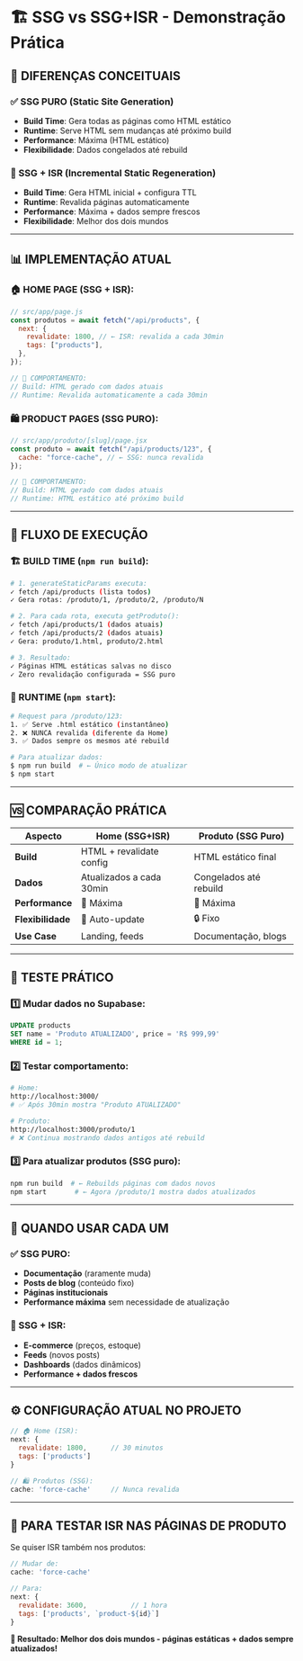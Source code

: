 # 🏗️ SSG vs SSG+ISR - Demonstração Prática

## 🎯 DIFERENÇAS CONCEITUAIS

### ✅ SSG PURO (Static Site Generation)

- **Build Time**: Gera todas as páginas como HTML estático
- **Runtime**: Serve HTML sem mudanças até próximo build
- **Performance**: Máxima (HTML estático)
- **Flexibilidade**: Dados congelados até rebuild

### 🔄 SSG + ISR (Incremental Static Regeneration)

- **Build Time**: Gera HTML inicial + configura TTL
- **Runtime**: Revalida páginas automaticamente
- **Performance**: Máxima + dados sempre frescos
- **Flexibilidade**: Melhor dos dois mundos

---

## 📊 IMPLEMENTAÇÃO ATUAL

### 🏠 HOME PAGE (SSG + ISR):

```javascript
// src/app/page.js
const produtos = await fetch("/api/products", {
  next: {
    revalidate: 1800, // ← ISR: revalida a cada 30min
    tags: ["products"],
  },
});

// 🎯 COMPORTAMENTO:
// Build: HTML gerado com dados atuais
// Runtime: Revalida automaticamente a cada 30min
```

### 🛍️ PRODUCT PAGES (SSG PURO):

```javascript
// src/app/produto/[slug]/page.jsx
const produto = await fetch("/api/products/123", {
  cache: "force-cache", // ← SSG: nunca revalida
});

// 🎯 COMPORTAMENTO:
// Build: HTML gerado com dados atuais
// Runtime: HTML estático até próximo build
```

---

## 🔄 FLUXO DE EXECUÇÃO

### 🏗️ BUILD TIME (`npm run build`):

```bash
# 1. generateStaticParams executa:
✓ fetch /api/products (lista todos)
✓ Gera rotas: /produto/1, /produto/2, /produto/N

# 2. Para cada rota, executa getProduto():
✓ fetch /api/products/1 (dados atuais)
✓ fetch /api/products/2 (dados atuais)
✓ Gera: produto/1.html, produto/2.html

# 3. Resultado:
✓ Páginas HTML estáticas salvas no disco
✓ Zero revalidação configurada = SSG puro
```

### 🚀 RUNTIME (`npm start`):

```bash
# Request para /produto/123:
1. ✅ Serve .html estático (instantâneo)
2. ❌ NUNCA revalida (diferente da Home)
3. ✅ Dados sempre os mesmos até rebuild

# Para atualizar dados:
$ npm run build  # ← Único modo de atualizar
$ npm start
```

---

## 🆚 COMPARAÇÃO PRÁTICA

| **Aspecto**       | **Home (SSG+ISR)**       | **Produto (SSG Puro)** |
| ----------------- | ------------------------ | ---------------------- |
| **Build**         | HTML + revalidate config | HTML estático final    |
| **Dados**         | Atualizados a cada 30min | Congelados até rebuild |
| **Performance**   | 🚀 Máxima                | 🚀 Máxima              |
| **Flexibilidade** | 🔄 Auto-update           | 🔒 Fixo                |
| **Use Case**      | Landing, feeds           | Documentação, blogs    |

---

## 🧪 TESTE PRÁTICO

### 1️⃣ **Mudar dados no Supabase:**

```sql
UPDATE products
SET name = 'Produto ATUALIZADO', price = 'R$ 999,99'
WHERE id = 1;
```

### 2️⃣ **Testar comportamento:**

```bash
# Home:
http://localhost:3000/
# ✅ Após 30min mostra "Produto ATUALIZADO"

# Produto:
http://localhost:3000/produto/1
# ❌ Continua mostrando dados antigos até rebuild
```

### 3️⃣ **Para atualizar produtos (SSG puro):**

```bash
npm run build  # ← Rebuilds páginas com dados novos
npm start       # ← Agora /produto/1 mostra dados atualizados
```

---

## 🎯 QUANDO USAR CADA UM

### ✅ SSG PURO:

- **Documentação** (raramente muda)
- **Posts de blog** (conteúdo fixo)
- **Páginas institucionais**
- **Performance máxima** sem necessidade de atualização

### 🔄 SSG + ISR:

- **E-commerce** (preços, estoque)
- **Feeds** (novos posts)
- **Dashboards** (dados dinâmicos)
- **Performance + dados frescos**

---

## ⚙️ CONFIGURAÇÃO ATUAL NO PROJETO

```javascript
// 🏠 Home (ISR):
next: {
  revalidate: 1800,      // 30 minutos
  tags: ['products']
}

// 🛍️ Produtos (SSG):
cache: 'force-cache'     // Nunca revalida
```

---

## 🔄 PARA TESTAR ISR NAS PÁGINAS DE PRODUTO

Se quiser ISR também nos produtos:

```javascript
// Mudar de:
cache: 'force-cache'

// Para:
next: {
  revalidate: 3600,           // 1 hora
  tags: ['products', `product-${id}`]
}
```

**🎯 Resultado: Melhor dos dois mundos - páginas estáticas + dados sempre atualizados!**
